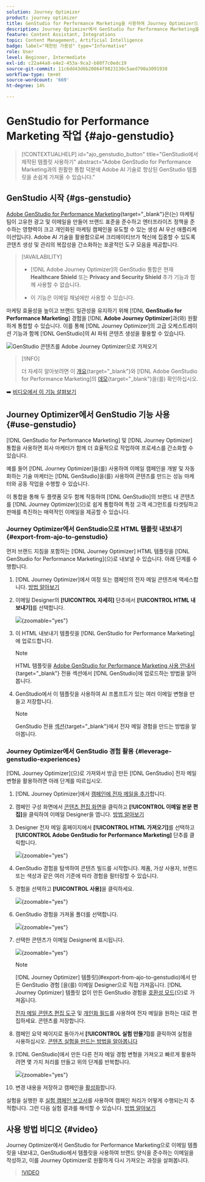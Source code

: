 ```yaml
---
solution: Journey Optimizer
product: journey optimizer
title: GenStudio for Performance Marketing을 사용하여 Journey Optimizer으로 작업
description: Journey Optimizer에서 GenStudio for Performance Marketing을 사용하는 방법 알아보기
feature: Content Assistant, Integrations
topic: Content Management, Artificial Intelligence
badge: label="제한된 가용성" type="Informative"
role: User
level: Beginner, Intermediate
exl-id: c22a44a8-e4e2-453a-9ca2-b80f7c0edc19
source-git-commit: 11c6dd43d6b20864f9823130c5aed790a3091938
workflow-type: tm+mt
source-wordcount: '669'
ht-degree: 14%

---
```


# GenStudio for Performance Marketing 작업 {#ajo-genstudio}

>[!CONTEXTUALHELP]
>id="ajo_genstudio_button"
>title="GenStudio에서 제작된 템플릿 사용하기"
>abstract="Adobe GenStudio for Performance Marketing과의 원활한 통합 덕분에 Adobe AI 기술로 향상된 GenStudio 템플릿을 손쉽게 가져올 수 있습니다."

## GenStudio 시작 {#gs-genstudio}

[Adobe GenStudio for Performance Marketing](https://experienceleague.adobe.com/ko/docs/genstudio-for-performance-marketing/user-guide/home){target="_blank"}은(는) 마케팅 팀이 고유한 광고 및 이메일을 만들어 브랜드 표준을 준수하고 엔터프라이즈 정책을 준수하는 영향력이 크고 개인화된 마케팅 캠페인을 유도할 수 있는 생성 AI 우선 애플리케이션입니다. Adobe AI 기술을 활용함으로써 크리에이티브가 혁신에 집중할 수 있도록 콘텐츠 생성 및 관리의 복잡성을 간소화하는 포괄적인 도구 모음을 제공합니다.

>[!AVAILABILITY]
>
>* [!DNL Adobe Journey Optimizer]의 GenStudio 통합은 현재 **Healthcare Shield** 또는 **Privacy and Security Shield** 추가 기능과 함께 사용할 수 없습니다.
>
>* 이 기능은 이메일 채널에만 사용할 수 있습니다.

마케팅 효율성을 높이고 브랜드 일관성을 유지하기 위해 [!DNL **GenStudio for Performance Marketing**] 경험을 [!DNL **Adobe Journey Optimizer**]&#x200B;과(와) 원활하게 통합할 수 있습니다. 이를 통해 [!DNL Journey Optimizer]의 고급 오케스트레이션 기능과 함께 [!DNL GenStudio]의 AI 파워 콘텐츠 생성을 활용할 수 있습니다.

![GenStudio 콘텐츠를 Adobe Journey Optimizer으로 가져오기](../rn/assets/do-not-localize/genstudio.gif)

>[!INFO]
>
>더 자세히 알아보려면 이 [개요](https://business.adobe.com/products/genstudio-for-performance-marketing.html#watch-overview){target="_blank"}와 [!DNL Adobe GenStudio for Performance Marketing]의 [데모](https://business.adobe.com/products/genstudio-for-performance-marketing.html#demo){target="_blank"}을(를) 확인하십시오.

➡️ [비디오에서 이 기능 살펴보기](#video)


<!--To access the GenStudio integration in [!DNL Adobe Journey Optimizer] feature, users need to be granted the **xxx** permission. [Learn more](../administration/permissions.md)

>[!IMPORTANT]
>
>* Before starting using this capability, read out related [Guardrails and Limitations](#generative-guardrails).-->



<!--Guardrails and limitations {#genstudio-guardrails}

General guidelines for using the GenStudio integration in [!DNL Adobe Journey Optimizer] for email generation are listed below:

See if guidelines/limitations such as the ones listed [here](gs-generative.md#generative-guardrails) for AI Assistant can apply.

The following limitations apply to GenStudio integration in [!DNL Adobe Journey Optimizer]:-->

## Journey Optimizer에서 GenStudio 기능 사용 {#use-genstudio}

[!DNL GenStudio for Performance Marketing] 및 [!DNL Journey Optimizer] 통합을 사용하면 회사 마케터가 함께 더 효율적으로 작업하여 프로세스를 간소화할 수 있습니다.

예를 들어 [!DNL Journey Optimizer]을(를) 사용하여 이메일 캠페인을 개발 및 자동화하는 기술 마케터는 [!DNL GenStudio]을(를) 사용하여 콘텐츠를 만드는 성능 마케터와 공동 작업을 수행할 수 있습니다.

이 통합을 통해 두 플랫폼 모두 함께 작동하여 [!DNL GenStudio]의 브랜드 내 콘텐츠를 [!DNL Journey Optimizer]&#x200B;(으)로 쉽게 통합하여 특정 고객 세그먼트를 타겟팅하고 판매를 촉진하는 매력적인 이메일을 제공할 수 있습니다.

### Journey Optimizer에서 GenStudio으로 HTML 템플릿 내보내기 {#export-from-ajo-to-genstudio}

먼저 브랜드 지침을 포함하는 [!DNL Journey Optimizer] HTML 템플릿을 [!DNL GenStudio for Performance Marketing]&#x200B;(으)로 내보낼 수 있습니다. 아래 단계를 수행합니다.

1. [!DNL Journey Optimizer]에서 여정 또는 캠페인의 전자 메일 콘텐츠에 액세스합니다. [방법 알아보기](../email/get-started-email-design.md#key-steps)

1. 이메일 Designer의 **[!UICONTROL 자세히]** 단추에서 **[!UICONTROL HTML 내보내기]**&#x200B;를 선택합니다.

   ![](assets/genstudio-export-template.png){zoomable="yes"}

1. 이 HTML 내보내기 템플릿을 [!DNL GenStudio for Performance Marketing]에 업로드합니다. <!--Make sure you detect the fields that the generative AI uses to insert content in order to create an actionable template.-->

   >[!NOTE]
   >
   >HTML 템플릿을 [Adobe GenStudio for Performance Marketing 사용 안내서](https://experienceleague.adobe.com/en/docs/genstudio-for-performance-marketing/user-guide/content/templates/use-templates#templates-from-ajo-and-marketo){target="_blank"} 전용 섹션에서 [!DNL GenStudio]에 업로드하는 방법을 알아봅니다.

1. GenStudio에서 이 템플릿을 사용하여 AI 프롬프트가 있는 여러 이메일 변형을 만들고 저장합니다.

   >[!NOTE]
   >
   >GenStudio 전용 [섹션](https://experienceleague.adobe.com/en/docs/genstudio-for-performance-marketing/user-guide/create/create-email-experience){target="_blank"}에서 전자 메일 경험을 만드는 방법을 알아봅니다.

### Journey Optimizer에서 GenStudio 경험 활용 {#leverage-genstudio-experiences}

[!DNL Journey Optimizer]&#x200B;(으)로 가져와서 방금 만든 [!DNL GenStudio] 전자 메일 변형을 활용하려면 아래 단계를 따르십시오.

1. [!DNL Journey Optimizer]에서 [캠페인에 전자 메일을 추가](../email/create-email.md)합니다.

1. 캠페인 구성 화면에서 [콘텐츠 편집 화면](../email/create-email.md#define-email-content)을 클릭하고 **[!UICONTROL 이메일 본문 편집]**&#x200B;을 클릭하여 이메일 Designer을 엽니다. [방법 알아보기](../email/get-started-email-design.md#key-steps)

1. Designer 전자 메일 홈페이지에서 **[!UICONTROL HTML 가져오기]**&#x200B;를 선택하고 **[!UICONTROL Adobe GenStudio for Performance Marketing]** 단추를 클릭합니다.

   ![](assets/genstudio-pem-import-email.png){zoomable="yes"}

1. GenStudio 경험을 탐색하여 콘텐츠 빌드를 시작합니다. 제품, 가상 사용자, 브랜드 또는 색상과 같은 여러 기준에 따라 경험을 필터링할 수 있습니다.

   <!--![](assets/genstudio-filter-experiences.png){zoomable="yes"}-->

1. 경험을 선택하고 **[!UICONTROL 사용]**&#x200B;을 클릭하세요.

   ![](assets/genstudio-use-experience.png){zoomable="yes"}

1. GenStudio 경험을 가져올 폴더를 선택합니다.

   ![](assets/genstudio-choose-destination.png){zoomable="yes"}

1. 선택한 콘텐츠가 이메일 Designer에 표시됩니다.

   ![](assets/genstudio-email-content.png){zoomable="yes"}

   >[!NOTE]
   >
   > [!DNL Journey Optimizer] 템플릿](#export-from-ajo-to-genstudio)에서 만든 GenStudio 경험 [을(를) 이메일 Designer으로 직접 가져옵니다. [!DNL Journey Optimizer] 템플릿 없이 만든 GenStudio 경험을 [호환성 모드](../email/existing-content.md)(으)로 가져옵니다.

   [전자 메일 콘텐츠 편집 도구](../email/content-from-scratch.md) 및 [개인화 필드](../personalization/personalize.md)를 사용하여 전자 메일을 원하는 대로 편집하세요. 콘텐츠를 저장합니다.

1. 캠페인 요약 페이지로 돌아가서 **[!UICONTROL 실험 만들기]**&#x200B;를 클릭하여 실험을 사용하십시오. [콘텐츠 실험을 만드는 방법을 알아봅니다](../content-management/content-experiment.md)

   <!--![](assets/genstudio-create-experiment.png){zoomable="yes"}-->

1. [!DNL GenStudio]에서 만든 다른 전자 메일 경험 변형을 가져오고 빠르게 활용하려면 몇 가지 처리를 만들고 위의 단계를 반복합니다.

   ![](assets/genstudio-define-treatments.png){zoomable="yes"}

1. 변경 내용을 저장하고 캠페인을 [활성화](../campaigns/review-activate-campaign.md)합니다.

실험을 실행한 후 [실험 캠페인 보고서](../reports/campaign-global-report-cja-experimentation.md)를 사용하여 캠페인 처리가 어떻게 수행되는지 추적합니다. 그런 다음 실험 결과를 해석할 수 있습니다. [방법 알아보기](../content-management/get-started-experiment.md#interpret-results)

## 사용 방법 비디오 {#video}

Journey Optimizer에서 GenStudio for Performance Marketing으로 이메일 템플릿을 내보내고, GenStudio에서 템플릿을 사용하여 브랜드 양식을 준수하는 이메일을 작성하고, 이를 Journey Optimizer로 원활하게 다시 가져오는 과정을 살펴봅니다.

>[!VIDEO](https://video.tv.adobe.com/v/3456038/?quality=12)